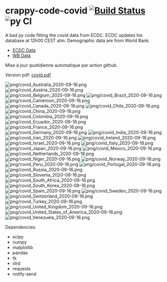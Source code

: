 # crappy-code-covid [![Build Status](https://cloud.drone.io/api/badges/a-lemonnier/crappy-code-covid/status.svg)](https://cloud.drone.io/a-lemonnier/crappy-code-covid) ![py CI](https://github.com/a-lemonnier/crappy-code-covid/workflows/py%20CI/badge.svg)
 
A bad py code fitting the covid data from ECDC. ECDC updates his database at 12h00 CEST atm. Demographic data are from World Bank.
 
- [ECDC Data](https://www.ecdc.europa.eu/en/publications-data/download-todays-data-geographic-distribution-covid-19-cases-worldwide)
- [WB Data](https://data.worldbank.org/indicator/sp.pop.totl)
 
 
Mise à jour quotidienne automatique par action github.
 
Version pdf: [covid.pdf](https://github.com/a-lemonnier/crappy-code-covid/raw/master/covid.pdf)
 
![png/covid_Australia_2020-09-16.png](png/covid_Australia_2020-09-16.png)
![png/covid_Austria_2020-09-16.png](png/covid_Austria_2020-09-16.png)
![png/covid_Belgium_2020-09-16.png](png/covid_Belgium_2020-09-16.png)
![png/covid_Brazil_2020-09-16.png](png/covid_Brazil_2020-09-16.png)
![png/covid_Cameroon_2020-09-16.png](png/covid_Cameroon_2020-09-16.png)
![png/covid_Canada_2020-09-16.png](png/covid_Canada_2020-09-16.png)
![png/covid_Chile_2020-09-16.png](png/covid_Chile_2020-09-16.png)
![png/covid_China_2020-09-16.png](png/covid_China_2020-09-16.png)
![png/covid_Colombia_2020-09-16.png](png/covid_Colombia_2020-09-16.png)
![png/covid_Ecuador_2020-09-16.png](png/covid_Ecuador_2020-09-16.png)
![png/covid_France_2020-09-16.png](png/covid_France_2020-09-16.png)
![png/covid_Germany_2020-09-16.png](png/covid_Germany_2020-09-16.png)
![png/covid_India_2020-09-16.png](png/covid_India_2020-09-16.png)
![png/covid_Iran_2020-09-16.png](png/covid_Iran_2020-09-16.png)
![png/covid_Ireland_2020-09-16.png](png/covid_Ireland_2020-09-16.png)
![png/covid_Israel_2020-09-16.png](png/covid_Israel_2020-09-16.png)
![png/covid_Italy_2020-09-16.png](png/covid_Italy_2020-09-16.png)
![png/covid_Japan_2020-09-16.png](png/covid_Japan_2020-09-16.png)
![png/covid_Mexico_2020-09-16.png](png/covid_Mexico_2020-09-16.png)
![png/covid_Netherlands_2020-09-16.png](png/covid_Netherlands_2020-09-16.png)
![png/covid_Niger_2020-09-16.png](png/covid_Niger_2020-09-16.png)
![png/covid_Norway_2020-09-16.png](png/covid_Norway_2020-09-16.png)
![png/covid_Peru_2020-09-16.png](png/covid_Peru_2020-09-16.png)
![png/covid_Portugal_2020-09-16.png](png/covid_Portugal_2020-09-16.png)
![png/covid_Russia_2020-09-16.png](png/covid_Russia_2020-09-16.png)
![png/covid_Slovenia_2020-09-16.png](png/covid_Slovenia_2020-09-16.png)
![png/covid_South_Africa_2020-09-16.png](png/covid_South_Africa_2020-09-16.png)
![png/covid_South_Korea_2020-09-16.png](png/covid_South_Korea_2020-09-16.png)
![png/covid_Spain_2020-09-16.png](png/covid_Spain_2020-09-16.png)
![png/covid_Sweden_2020-09-16.png](png/covid_Sweden_2020-09-16.png)
![png/covid_Switzerland_2020-09-16.png](png/covid_Switzerland_2020-09-16.png)
![png/covid_Turkey_2020-09-16.png](png/covid_Turkey_2020-09-16.png)
![png/covid_United_Kingdom_2020-09-16.png](png/covid_United_Kingdom_2020-09-16.png)
![png/covid_United_States_of_America_2020-09-16.png](png/covid_United_States_of_America_2020-09-16.png)
![png/covid_Venezuela_2020-09-16.png](png/covid_Venezuela_2020-09-16.png)
 
Dependencies:
- scipy
- numpy
- matplotlib
- pandas
- tk
- xlrd
- requests
- notify-send
